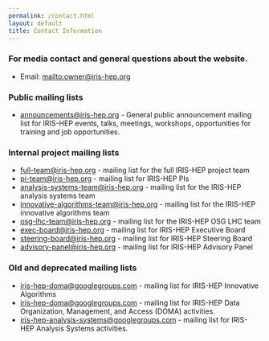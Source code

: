 ```yaml
---
permalink: /contact.html
layout: default
title: Contact Information
---
```


### For media contact and general questions about the website. 
  * Email: <mailto:owner@iris-hep.org>

### Public mailing lists

  * [announcements@iris-hep.org](https://groups.google.com/a/iris-hep.org/forum/#!forum/announcements) - General public announcement mailing list for IRIS-HEP events, talks, meetings, workshops, opportunities for training and job opportunities.

### Internal project mailing lists

  * [full-team@iris-hep.org](mailto:full-team@iris-hep.org) - mailing list for the full IRIS-HEP project team
  * [pi-team@iris-hep.org](mailto:pi-team@iris-hep.org) - mailing list for IRIS-HEP PIs
  * [analysis-systems-team@iris-hep.org](mailto:analysis-systems-team@iris-hep.org) - mailing list for the IRIS-HEP analysis systems team
  * [innovative-algorithms-team@iris-hep.org](mailto:innovative-algorithms-team@iris-hep.org) - mailing list for the IRIS-HEP innovative algorithms team
  * [osg-lhc-team@iris-hep.org](mailto:osg-lhc-team@iris-hep.org) - mailing list for the IRIS-HEP OSG LHC team
  * [exec-board@iris-hep.org](mailto:exec-board@iris-hep.org) - mailing list for IRIS-HEP Executive Board
  * [steering-board@iris-hep.org](mailto:steering-board@iris-hep.org) - mailing list for IRIS-HEP Steering Board
  * [advisory-panel@iris-hep.org](mailto:advisory-panel@iris-hep.org) - mailing list for IRIS-HEP Advisory Panel

### Old and deprecated mailing lists

  * [iris-hep-doma@googlegroups.com](https://groups.google.com/forum/#!forum/iris-hep-innovative-algorithms) - mailing list for IRIS-HEP Innovative Algorithms
  * [iris-hep-doma@googlegroups.com](https://groups.google.com/forum/#!forum/iris-hep-doma) - mailing list for IRIS-HEP Data Organization, Management, and Access (DOMA) activities.
  * [iris-hep-analysis-systems@googlegroups.com](https://groups.google.com/forum/#!forum/iris-hep-analysis-systems) - mailing list for IRIS-HEP Analysis Systems activities.
